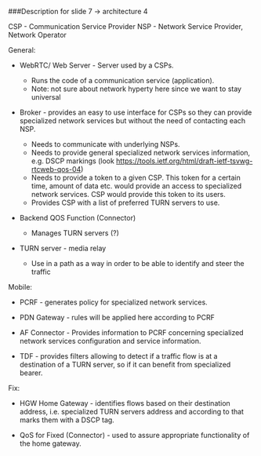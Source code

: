###Description for slide 7 -> architecture 4

CSP - Communication Service Provider
NSP - Network Service Provider, Network Operator

General:
* WebRTC/ Web Server - Server used by a CSPs. 
    * Runs the code of a communication service (application).
    * Note: not sure about network hyperty here since we want to stay universal

* Broker - provides an easy to use interface for CSPs so they can provide specialized network services but without the need of contacting each NSP.
    * Needs to communicate with underlying NSPs.
    * Needs to provide general specialized network services information, e.g. DSCP markings (look https://tools.ietf.org/html/draft-ietf-tsvwg-rtcweb-qos-04)
    * Needs to provide a token to a given CSP. This token for a certain time, amount of data etc. would provide an access to specialized network services. CSP would provide this token to its users.
    * Provides CSP with a list of preferred TURN servers to use.

* Backend QOS Function (Connector)
    * Manages TURN servers (?)
* TURN server - media relay
    * Use in a path as a way in order to be able to identify and steer the traffic

Mobile:
* PCRF - generates policy for specialized network services.

* PDN Gateway - rules will be applied here according to PCRF

* AF Connector - Provides information to PCRF concerning specialized network services configuration and service information.
 
* TDF - provides filters allowing to detect if a traffic flow is at a destination of a TURN server, so if it can benefit from specialized bearer.


Fix:
* HGW Home Gateway - identifies flows based on their destination address, i.e. specialized TURN servers address and according to that marks them with a DSCP tag.

* QoS for Fixed (Connector) - used to assure appropriate functionality of the home gateway. 

